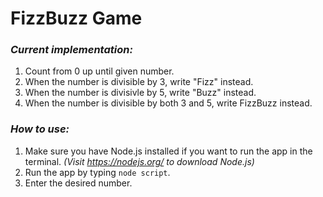 # FizzBuzz Game

### ***Current implementation:***
1. Count from 0 up until given number. 
2. When the number is divisible by 3, write "Fizz" instead.
3. When the number is divisivle by 5, write "Buzz" instead.
4. When the number is divisible by both 3 and 5, write FizzBuzz instead.

### ***How to use:***
1. Make sure you have Node.js installed if you want to run the app in the terminal. *(Visit https://nodejs.org/ to download Node.js)*
2. Run the app by typing `node script`.
3. Enter the desired number.
